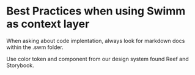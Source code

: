 # Best Practices when using Swimm as context layer
When asking about code implentation, always look for markdown docs within the .swm folder. 

Use color token and component from our design system found Reef and Storybook.
